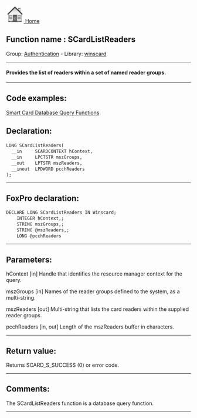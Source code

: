 [<img src="../../images/home.png"> Home ](https://github.com/VFPX/Win32API)  

## Function name : SCardListReaders
Group: [Authentication](../../functions_group.md#Authentication)  -  Library: [winscard](../../../libraries.md#winscard)  
***  


#### Provides the list of readers within a set of named reader groups.
***  


## Code examples:
[Smart Card Database Query Functions](../../samples/sample_539.md)  

## Declaration:
```foxpro  
LONG SCardListReaders(
  __in     SCARDCONTEXT hContext,
  __in     LPCTSTR mszGroups,
  __out    LPTSTR mszReaders,
  __inout  LPDWORD pcchReaders
);  
```  
***  


## FoxPro declaration:
```foxpro  
DECLARE LONG SCardListReaders IN Winscard;
	INTEGER hContext,;
	STRING mszGroups,;
	STRING @mszReaders,;
	LONG @pcchReaders  
```  
***  


## Parameters:
hContext [in]
Handle that identifies the resource manager context for the query.

mszGroups [in]
Names of the reader groups defined to the system, as a multi-string.

mszReaders [out]
Multi-string that lists the card readers within the supplied reader groups.

pcchReaders [in, out]
Length of the mszReaders buffer in characters.  
***  


## Return value:
Returns SCARD_S_SUCCESS (0) or error code.  
***  


## Comments:
The SCardListReaders function is a database query function.  
  
***  

